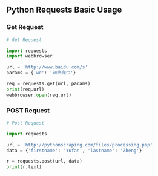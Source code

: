 ## Python Requests Basic Usage

### Get Request

```python
# Get Request

import requests
import webbrowser

url = 'http://www.baidu.com/s'
params = {'wd': '网络爬虫'}

req = requests.get(url, params)
print(req.url)
webbrowser.open(req.url)
```

### POST Request

```python
# Post Request

import requests

url = 'http://pythonscraping.com/files/processing.php'
data = {'firstname': 'Yufan', 'lastname': 'Zheng'}

r = requests.post(url, data)
print(r.text)

```